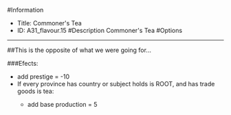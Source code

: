 #Information
 - Title: Commoner's Tea
 - ID: A31_flavour.15
#Description
Commoner's Tea
#Options

___
##This is the opposite of what we were going for...

###Efects:<ul><li>add prestige = -10</li><li>If every province has country or subject holds is ROOT, and  has trade goods is tea:</li><ul><li>add base production = 5</li></ul></ul>
